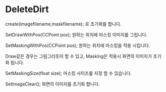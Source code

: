 DeleteDirt
==========
create(imagefilename,maskfilename); 
로 초기화를 합니다.

SetDrawWithPos(CCPoint pos);
원하는 위치에 마스킹 이미지를 그립니다.

SetMaskingWithPos(CCPoint pos);
원하는 위치에 마스킹을 적용 시킵니다.

Draw같은 경우는 그림그리듯이 할 수 있고,
Masking은 적용시 화면의 이미지가 초기화 됩니다.

SetMaskingSize(float size);
마스킹 사이즈를 지정 할 수 있습니다.

SetImageClear();
화면의 이미지를 초기화 합니다.
